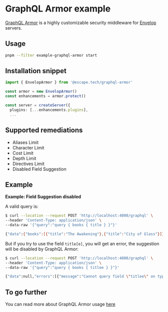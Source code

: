 # GraphQL Armor example

[GraphQL Armor](https://github.com/Escape-Technologies/graphql-armor) is a highly customizable security middleware for [Envelop](https://github.com/n1ru4l/envelop) servers.

## Usage

```bash
pnpm --filter example-graphql-armor start
```

## Installation snippet

```typescript
import { EnvelopArmor } from '@escape.tech/graphql-armor'

const armor = new EnvelopArmor()
const enhancements = armor.protect()

const server = createServer({
  plugins: [...enhancements.plugins],
  ...
```

## Supported remediations

- Aliases Limit
- Character Limit
- Cost Limit
- Depth Limit
- Directives Limit
- Disabled Field Suggestion

## Example

**Example: Field Suggestion disabled**

A valid query is:

```bash
$ curl --location --request POST 'http://localhost:4000/graphql' \
--header 'Content-Type: application/json' \
--data-raw '{"query":"query { books { title } }"}'

{"data":{"books":[{"title":"The Awakening"},{"title":"City of Glass"}]}}
```

But if you try to use the field `title[e]`, you will get an error, the suggestion will be disabled by GraphQL Armor:

```bash
$ curl --location --request POST 'http://localhost:4000/graphql' \
--header 'Content-Type: application/json' \
--data-raw '{"query":"query { books { titlee } }"}'

{"data":null,"errors":[{"message":"Cannot query field \"titlee\" on type \"Book\". [Suggestion message hidden by GraphQLArmor]?","locations":[{"line":1,"column":17}],"extensions":{}}]}
```

## To go further

You can read more about GraphQL Armor usage [here](https://github.com/Escape-Technologies/graphql-armor)
